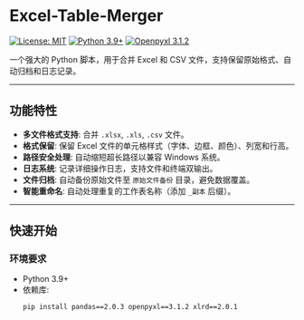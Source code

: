 # Excel-Table-Merger

[![License: MIT](https://img.shields.io/badge/License-MIT-blue.svg)](https://opensource.org/licenses/MIT)
[![Python 3.9+](https://img.shields.io/badge/Python-3.9%2B-green.svg)](https://www.python.org/downloads/)
[![Openpyxl 3.1.2](https://img.shields.io/badge/openpyxl-3.1.2-orange.svg)](https://openpyxl.readthedocs.io/)

一个强大的 Python 脚本，用于合并 Excel 和 CSV 文件，支持保留原始格式、自动归档和日志记录。

---

## 功能特性

- **多文件格式支持**: 合并 `.xlsx`, `.xls`, `.csv` 文件。
- **格式保留**: 保留 Excel 文件的单元格样式（字体、边框、颜色）、列宽和行高。
- **路径安全处理**: 自动缩短超长路径以兼容 Windows 系统。
- **日志系统**: 记录详细操作日志，支持文件和终端双输出。
- **文件归档**: 自动备份原始文件至 `原始文件备份` 目录，避免数据覆盖。
- **智能重命名**: 自动处理重复的工作表名称（添加 `_副本` 后缀）。

---

## 快速开始

### 环境要求
- Python 3.9+
- 依赖库:  
  ```bash
  pip install pandas==2.0.3 openpyxl==3.1.2 xlrd==2.0.1

